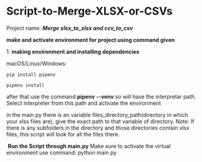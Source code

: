 # Script-to-Merge-XLSX-or-CSVs

Project name: **_Merge xlsx_to_xlsx and ccv_to_csv_**

**make and activate environment for project using command given**

1: **making environment and installing dependencies**

macOS/Linux/Windows:
```
pip install pipenv
```
```
pipenv install
```

after that use the command **pipenv --venv** so will have the interpretar path.
Select interpreter from this path and activate the environment

in the main.py there is an variable files_directory_path(directory in which your xlsx files are), give the exact path to that variable of directory.
Note: If there is any subfolders in the directory and those directories contain xlsx files, this script will look for all the files there.

​
**Run the Script through main.py**
Make sure to activate the virtual environment
​use command: python main.py
